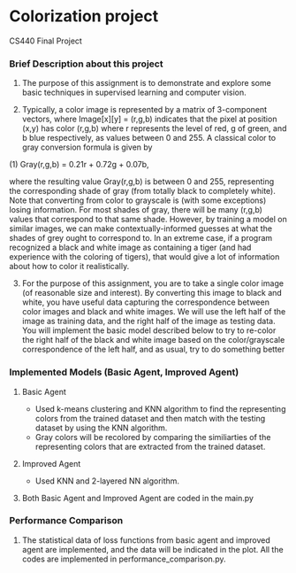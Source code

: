 # Colorization project
CS440 Final Project

### Brief Description about this project
1. The purpose of this assignment is to demonstrate and explore some basic techniques in supervised learning and computer vision.

2. Typically, a color image is represented by a matrix of 3-component vectors, where Image[x][y] = (r,g,b) indicates that the pixel at position (x,y) has color (r,g,b) where r represents the level of red, g of green, and b blue respectively, as values between 0 and 255. A classical color to gray conversion formula is given by

(1) Gray(r,g,b) = 0.21r + 0.72g + 0.07b, 

where the resulting value Gray(r,g,b) is between 0 and 255, representing the corresponding shade of gray (from totally black to completely white). Note that converting from color to grayscale is (with some exceptions) losing information. For most shades of gray, there will be many (r,g,b) values that correspond to that same shade. 
However, by training a model on similar images, we can make contextually-informed guesses at what the shades of grey ought to correspond to. In an extreme case, if a program recognized a black and white image as containing a tiger (and had experience with the coloring of tigers), that would give a lot of information about how to color it realistically.

3. For the purpose of this assignment, you are to take a single color image (of reasonable size and interest). By converting this image to black and white, you have useful data capturing the correspondence between color images and black and white images. We will use the left half of the image as training data, and the right half of the image as testing data. You will implement the basic model described below to try to re-color the right half of the black and white image based on the color/grayscale correspondence of the left half, and as usual, try to do something better

### Implemented Models (Basic Agent, Improved Agent)

1. Basic Agent
    - Used k-means clustering and KNN algorithm to find the representing colors from the trained dataset and then match with the testing dataset by using the KNN algorithm.
    - Gray colors will be recolored by comparing the similiarties of the representing colors that are extracted from the trained dataset.

2. Improved Agent
    - Used KNN and 2-layered NN algorithm.

3. Both Basic Agent and Improved Agent are coded in the main.py

### Performance Comparison

1. The statistical data of loss functions from basic agent and improved agent are implemented, and the data will be indicated in the plot. All the codes are implemented in performance_comparison.py.
